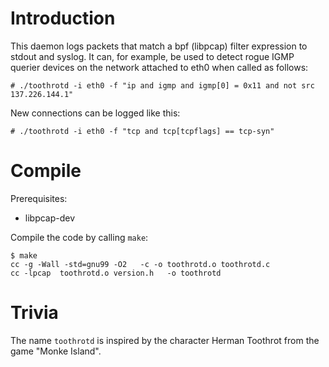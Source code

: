 Introduction
============

This daemon logs packets that match a bpf (libpcap) filter expression to stdout
and syslog. It can, for example, be used to detect rogue IGMP querier devices
on the network attached to eth0 when called as follows:

    # ./toothrotd -i eth0 -f "ip and igmp and igmp[0] = 0x11 and not src 137.226.144.1"

New connections can be logged like this:

    # ./toothrotd -i eth0 -f "tcp and tcp[tcpflags] == tcp-syn"

Compile
=======

Prerequisites:
 * libpcap-dev

Compile the code by calling `make`:

    $ make
    cc -g -Wall -std=gnu99 -O2   -c -o toothrotd.o toothrotd.c
    cc -lpcap  toothrotd.o version.h   -o toothrotd


Trivia
======

The name `toothrotd` is inspired by the character Herman Toothrot from the game "Monke Island".
